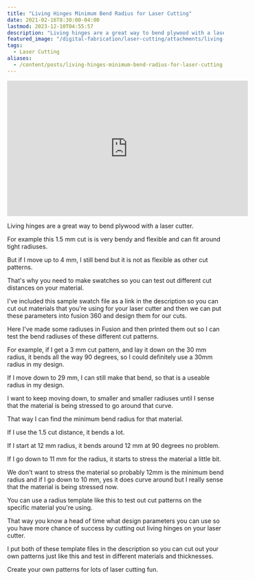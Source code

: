 ```yaml
---
title: "Living Hinges Minimum Bend Radius for Laser Cutting"
date: 2021-02-16T8:30:00-04:00
lastmod: 2023-12-10T04:55:57
description: "Living hinges are a great way to bend plywood with a laser cutter"
featured_image: "/digital-fabrication/laser-cutting/attachments/living-hinge-test-swatch.jpg"
tags:
  - Laser Cutting
aliases:
  - /content/posts/living-hinges-minimum-bend-radius-for-laser-cutting
---
```


<div class="iframe-16-9-container">
<iframe class="youTubeIframe" width="560" height="315" src="https://www.youtube.com/embed/QvcpBnxsQws?rel=0" title="YouTube video player" frameborder="0" allow="accelerometer; autoplay; clipboard-write; encrypted-media; gyroscope; picture-in-picture; web-share" allowfullscreen></iframe>
</div>

Living hinges are a great way to bend plywood with a laser cutter.

For example this 1.5 mm cut is is very bendy and flexible and can fit around tight radiuses.

But if I move up to 4 mm, I still bend but it is not as flexible as other cut patterns.

That's why you need to make swatches so you can test out different cut distances on your material.

I've included this sample swatch file as a link in the description so you can cut out materials that you're using for your laser cutter and then we can put these parameters into fusion 360 and design them for our cuts.

Here I've made some radiuses in Fusion and then printed them out so I can test the bend radiuses of these different cut patterns.

For example, if I get a 3 mm cut pattern, and Iay it down on the 30 mm radius, it bends all the way 90 degrees, so I could definitely use a 30mm radius in my design.

If I move down to 29 mm, I can still make that bend, so that is a useable radius in my design.

I want to keep moving down, to smaller and smaller radiuses until I sense that the material is being stressed to go around that curve.

That way I can find the minimum bend radius for that material.

If I use the 1.5 cut distance, it bends a lot.

If I start at 12 mm radius, it bends around 12 mm at 90 degrees no problem.

If I go down to 11 mm for the radius, it starts to stress the material a little bit.

We don't want to stress the material so probably 12mm is the minimum bend radius and if I go down to 10 mm, yes it does curve around but I really sense that the material is being stressed now.

You can use a radius template like this to test out cut patterns on the specific material you're using.

That way you know a head of time what design parameters you can use so you have more chance of success by cutting out living hinges on your laser cutter.

I put both of these template files in the description so you can cut out your own patterns just like this and test in different materials and thicknesses.

Create your own patterns for lots of laser cutting fun.

